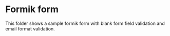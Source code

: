 # Formik form
This folder shows a sample formik form with blank form field validation and email format validation.
